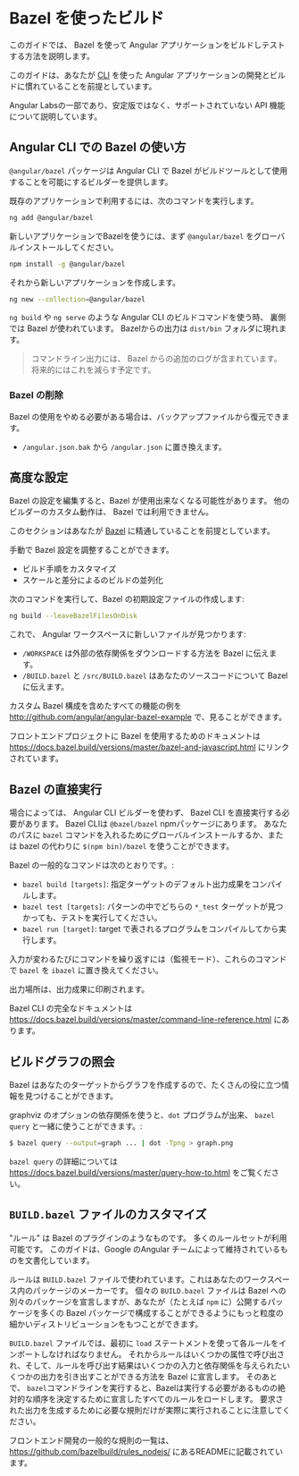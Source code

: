 # Bazel を使ったビルド

このガイドでは、 Bazel を使って Angular アプリケーションをビルドしテストする方法を説明します。


<div class="alert is-helpful">

このガイドは、あなたが [CLI](cli) を使った Angular アプリケーションの開発とビルドに慣れていることを前提としています。

Angular Labsの一部であり、安定版ではなく、サポートされていない API 機能について説明しています。

</div>

## Angular CLI での Bazel の使い方

`@angular/bazel` パッケージは Angular CLI で Bazel がビルドツールとして使用することを可能にするビルダーを提供します。

既存のアプリケーションで利用するには、次のコマンドを実行します。

```sh
ng add @angular/bazel
```

新しいアプリケーションでBazelを使うには、まず `@angular/bazel` をグローバルインストールしてください。

```sh
npm install -g @angular/bazel
```

それから新しいアプリケーションを作成します。

```sh
ng new --collection=@angular/bazel
```

`ng build` や `ng serve` のような Angular CLI のビルドコマンドを使う時、
裏側では Bazel が使われています。
Bazelからの出力は `dist/bin` フォルダに現れます。

> コマンドライン出力には、 Bazel からの追加のログが含まれています。
> 将来的にはこれを減らす予定です。

### Bazel の削除

Bazel の使用をやめる必要がある場合は、バックアップファイルから復元できます。

- `/angular.json.bak` から `/angular.json` に置き換えます。

## 高度な設定

<div class="alert is-helpful">

Bazel の設定を編集すると、Bazel が使用出来なくなる可能性があります。
他のビルダーのカスタム動作は、 Bazel では利用できません。

このセクションはあなたが [Bazel](https://docs.bazel.build) に精通していることを前提としています。

</div>

手動で Bazel 設定を調整することができます。

* ビルド手順をカスタマイズ
* スケールと差分によるのビルドの並列化

次のコマンドを実行して、Bazel の初期設定ファイルの作成します:

```sh
ng build --leaveBazelFilesOnDisk
```

これで、 Angular ワークスペースに新しいファイルが見つかります:

* `/WORKSPACE` は外部の依存関係をダウンロードする方法を Bazel に伝えます。
* `/BUILD.bazel` と `/src/BUILD.bazel` はあなたのソースコードについて Bazel に伝えます。

カスタム Bazel 構成を含めたすべての機能の例を http://github.com/angular/angular-bazel-example で、見ることができます。

フロントエンドプロジェクトに Bazel を使用するためのドキュメントは https://docs.bazel.build/versions/master/bazel-and-javascript.html にリンクされています。



## Bazel の直接実行

場合によっては、 Angular CLI ビルダーを使わず、 Bazel CLI を直接実行する必要があります。
Bazel CLIは `@bazel/bazel` npmパッケージにあります。
あなたのパスに `bazel` コマンドを入れるためにグローバルインストールするか、または bazel の代わりに `$(npm bin)/bazel` を使うことができます。

Bazel の一般的なコマンドは次のとおりです。:

* `bazel build [targets]`: 指定ターゲットのデフォルト出力成果をコンパイルします。
* `bazel test [targets]`: パターンの中でどちらの `*_test` ターゲットが見つかっても、テストを実行してください。
* `bazel run [target]`: target で表されるプログラムをコンパイルしてから実行します。

入力が変わるたびにコマンドを繰り返すには（監視モード）、これらのコマンドで `bazel` を `ibazel` に置き換えてください。

出力場所は、出力成果に印刷されます。

Bazel CLI の完全なドキュメントは https://docs.bazel.build/versions/master/command-line-reference.html にあります。


## ビルドグラフの照会

Bazel はあなたのターゲットからグラフを作成するので、たくさんの役に立つ情報を見つけることができます。

graphviz のオプションの依存関係を使うと、`dot` プログラムが出来、 `bazel query` と一緒に使うことができます。:

```bash
$ bazel query --output=graph ... | dot -Tpng > graph.png
```

`bazel query` の詳細については https://docs.bazel.build/versions/master/query-how-to.html をご覧ください。


## `BUILD.bazel` ファイルのカスタマイズ

"ルール" は Bazel のプラグインのようなものです。 多くのルールセットが利用可能です。 このガイドは、Google のAngular チームによって維持されているものを文書化しています。

ルールは `BUILD.bazel` ファイルで使われています。これはあなたのワークスペース内のパッケージのメーカーです。 個々の `BUILD.bazel` ファイルは Bazel への別々のパッケージを宣言しますが、あなたが（たとえば `npm` に）公開するパッケージを多くの Bazel パッケージで構成することができるようにもっと粒度の細かいディストリビューションをもつことができます。

`BUILD.bazel` ファイルでは、最初に `load` ステートメントを使って各ルールをインポートしなければなりません。 それからルールはいくつかの属性で呼び出され、そして、ルールを呼び出す結果はいくつかの入力と依存関係を与えられたいくつかの出力を引き出すことができる方法を Bazel に宣言します。 そのあとで、 `bazel`コマンドラインを実行すると、Bazelは実行する必要があるものの絶対的な順序を決定するために宣言したすべてのルールをロードします。 要求された出力を生成するために必要な規則だけが実際に実行されることに注意してください。

フロントエンド開発の一般的な規則の一覧は、 https://github.com/bazelbuild/rules_nodejs/ にあるREADMEに記載されています。
